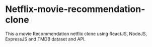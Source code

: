 # Netflix-movie-recommendation-clone
This a movie Recommendation netflix clone using ReactJS, NodeJS, ExpressJS and TMDB dataset and API.
